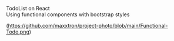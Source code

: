 TodoList on React </br>
Using functional components with bootstrap styles </br>

(https://github.com/maxxtron/project-photo/blob/main/Functional-Todo.png)
